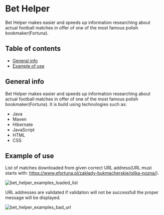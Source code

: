 # Bet Helper
Bet Helper makes easier and speeds up information researching about actual football matches in offer of one of the most famous polish bookmaker(Fortuna).

## Table of contents
* [General info](#general-info)
* [Example of use](#example-of-use)

## General info
Bet Helper makes easier and speeds up information researching about actual football matches in offer of one of the most famous polish bookmaker(Fortuna).
It is build using technologies such as: 
* Java
* Maven
* Hibernate
* JavaScript
* HTML
* CSS

## Example of use
List of matches downloaded from given correct URL address(URL must starts with: https://www.efortuna.pl/zaklady-bukmacherskie/pilka-nozna/).

![bet_helper_examples_loaded_list](https://user-images.githubusercontent.com/72096306/136183612-c55749ea-f1f6-4462-b99e-670969108731.png)

URL addresses are validated if validation will not be successfull the proper message will be displayed.

![bet_helper_examples_bad_url](https://user-images.githubusercontent.com/72096306/136186744-1e00b786-d8e0-44c0-ab06-bd4832e37dbd.png)


